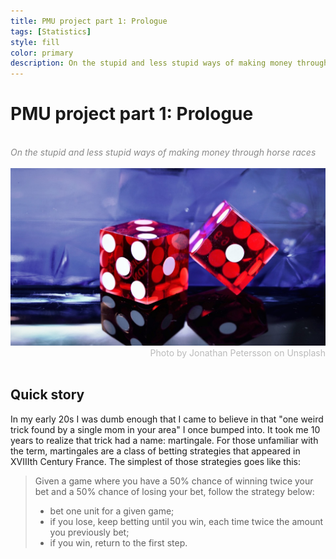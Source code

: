 ```yaml
---
title: PMU project part 1: Prologue
tags: [Statistics]
style: fill
color: primary
description: On the stupid and less stupid ways of making money through horse races.
---
```

<h1><b>PMU project part 1: Prologue</b></h1>
<br>
<div style="color: #888888; font-style: oblique">On the stupid and less stupid ways of making money through horse races</div>
<br>
<img src="../images/dice.jpg">
<div style="color: #BABABA; text-align:right">Photo by Jonathan Petersson on Unsplash</div>
<br>

## Quick story

In my early 20s I was dumb enough that I came to believe in that "one weird trick found by a single mom in your area" I once bumped
into. It took me 10 years to realize that trick had a name: martingale. For those unfamiliar with the term, martingales are a class
of betting strategies that appeared in XVIIIth Century France. The simplest of those strategies goes like this:

> Given a game where you have a 50% chance of winning twice your bet and a 50% chance of losing your bet, follow the strategy below:
> - bet one unit for a given game;
> - if you lose, keep betting until you win, each time twice the amount you previously bet;
> - if you win, return to the first step.



